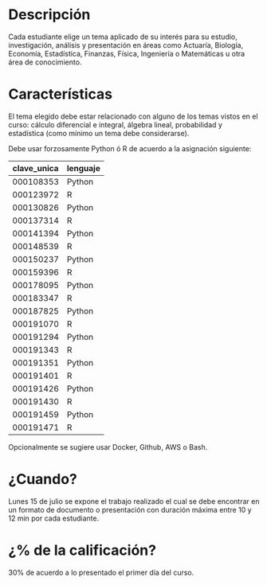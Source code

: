 # Descripción

Cada estudiante elige un tema aplicado de su interés para su estudio, investigación, análisis y presentación en áreas como Actuaría, Biología, Economía, Estadística, Finanzas, Física, Ingeniería o Matemáticas u otra área de conocimiento.

# Características

El tema elegido debe estar relacionado con alguno de los temas vistos en el curso: cálculo diferencial e integral, álgebra lineal, probabilidad y estadística (como mínimo un tema debe considerarse).

Debe usar forzosamente Python ó R de acuerdo a la asignación siguiente:

|clave_unica|lenguaje|	
|-----------|--------|
|000108353|Python|
|000123972|R|
|000130826|Python|
|000137314|R|
|000141394|Python|
|000148539|R|
|000150237|Python|
|000159396|R|
|000178095|Python|
|000183347|R|
|000187825|Python|
|000191070|R|
|000191294|Python|
|000191343|R|
|000191351|Python|
|000191401|R|
|000191426|Python|
|000191430|R|
|000191459|Python|
|000191471|R|

Opcionalmente se sugiere usar Docker, Github, AWS o Bash.

# ¿Cuando?

Lunes 15 de julio se expone el trabajo realizado el cual se debe encontrar en un formato de documento o presentación con duración máxima entre 10 y 12 min por cada estudiante.

# ¿% de la calificación?

30% de acuerdo a lo presentado el primer día del curso.
